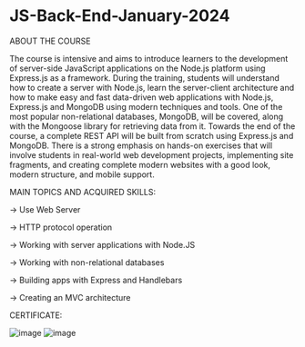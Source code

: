 # JS-Back-End-January-2024
ABOUT THE COURSE

The course is intensive and aims to introduce learners to the development of server-side JavaScript applications on the Node.js platform using Express.js as a framework. During the training, students will understand how to create a server with Node.js, learn the server-client architecture and how to make easy and fast data-driven web applications with Node.js, Express.js and MongoDB using modern techniques and tools. One of the most popular non-relational databases, MongoDB, will be covered, along with the Mongoose library for retrieving data from it. Towards the end of the course, a complete REST API will be built from scratch using Express.js and MongoDB. There is a strong emphasis on hands-on exercises that will involve students in real-world web development projects, implementing site fragments, and creating complete modern websites with a good look, modern structure, and mobile support.



MAIN TOPICS AND ACQUIRED SKILLS:


-> Use Web Server

-> HTTP protocol operation

-> Working with server applications with Node.JS

-> Working with non-relational databases

-> Building apps with Express and Handlebars

-> Creating an MVC architecture



CERTIFICATE:

![image](https://github.com/IoanVelev/JS-Back-End-January-2024/assets/131281353/97de20cf-b9a3-44bf-9f34-ed6f3e34284d)
![image](https://github.com/IoanVelev/JS-Back-End-January-2024/assets/131281353/3d1ab0b0-fcb5-4576-8744-378235b452d8)





